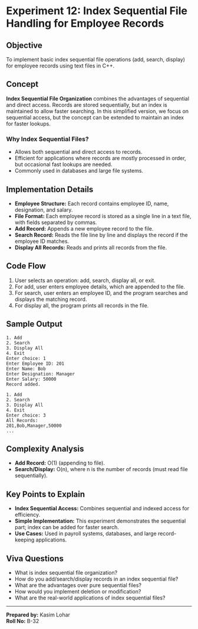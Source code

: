 # Experiment 12: Index Sequential File Handling for Employee Records

## Objective

To implement basic index sequential file operations (add, search, display) for employee records using text files in C++.

## Concept

**Index Sequential File Organization** combines the advantages of sequential and direct access. Records are stored sequentially, but an index is maintained to allow faster searching. In this simplified version, we focus on sequential access, but the concept can be extended to maintain an index for faster lookups.

### Why Index Sequential Files?

- Allows both sequential and direct access to records.
- Efficient for applications where records are mostly processed in order, but occasional fast lookups are needed.
- Commonly used in databases and large file systems.

## Implementation Details

- **Employee Structure:** Each record contains employee ID, name, designation, and salary.
- **File Format:** Each employee record is stored as a single line in a text file, with fields separated by commas.
- **Add Record:** Appends a new employee record to the file.
- **Search Record:** Reads the file line by line and displays the record if the employee ID matches.
- **Display All Records:** Reads and prints all records from the file.

## Code Flow

1. User selects an operation: add, search, display all, or exit.
2. For add, user enters employee details, which are appended to the file.
3. For search, user enters an employee ID, and the program searches and displays the matching record.
4. For display all, the program prints all records in the file.

## Sample Output

```
1. Add
2. Search
3. Display All
4. Exit
Enter choice: 1
Enter Employee ID: 201
Enter Name: Bob
Enter Designation: Manager
Enter Salary: 50000
Record added.

1. Add
2. Search
3. Display All
4. Exit
Enter choice: 3
All Records:
201,Bob,Manager,50000
...
```

## Complexity Analysis

- **Add Record:** O(1) (appending to file).
- **Search/Display:** O(n), where n is the number of records (must read file sequentially).

## Key Points to Explain

- **Index Sequential Access:** Combines sequential and indexed access for efficiency.
- **Simple Implementation:** This experiment demonstrates the sequential part; index can be added for faster search.
- **Use Cases:** Used in payroll systems, databases, and large record-keeping applications.

## Viva Questions

- What is index sequential file organization?
- How do you add/search/display records in an index sequential file?
- What are the advantages over pure sequential files?
- How would you implement deletion or modification?
- What are the real-world applications of index sequential files?

---

**Prepared by:** Kasim Lohar  
**Roll No:** B-32

